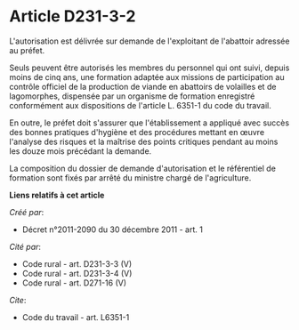 # Article D231-3-2

L'autorisation est délivrée sur demande de l'exploitant de l'abattoir adressée au préfet.

Seuls peuvent être autorisés les membres du personnel qui ont suivi, depuis moins de cinq ans, une formation adaptée aux
missions de participation au contrôle officiel de la production de viande en abattoirs de volailles et de lagomorphes,
dispensée par un organisme de formation enregistré conformément aux dispositions de l'article L. 6351-1 du code du travail.

En outre, le préfet doit s'assurer que l'établissement a appliqué avec succès des bonnes pratiques d'hygiène et des
procédures mettant en œuvre l'analyse des risques et la maîtrise des points critiques pendant au moins les douze mois
précédant la demande.

La composition du dossier de demande d'autorisation et le référentiel de formation sont fixés par arrêté du ministre chargé
de l'agriculture.

**Liens relatifs à cet article**

_Créé par_:

  - Décret n°2011-2090 du 30 décembre 2011 - art. 1

_Cité par_:

  - Code rural - art. D231-3-3 (V)
  - Code rural - art. D231-3-4 (V)
  - Code rural - art. D271-16 (V)

_Cite_:

  - Code du travail - art. L6351-1
